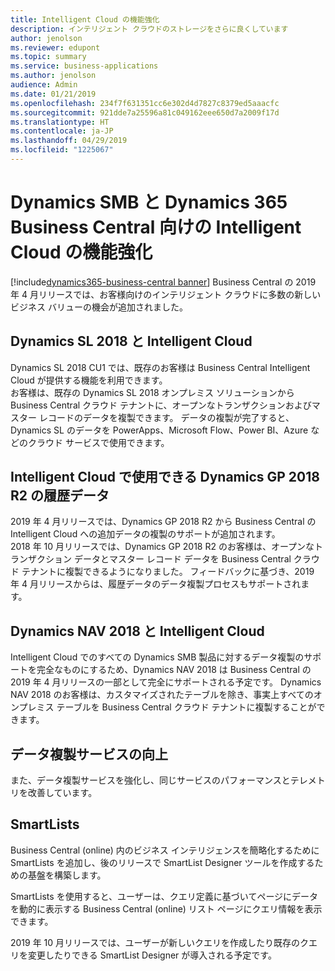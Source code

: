 ```yaml
---
title: Intelligent Cloud の機能強化
description: インテリジェント クラウドのストレージをさらに良くしています
author: jenolson
ms.reviewer: edupont
ms.topic: summary
ms.service: business-applications
ms.author: jenolson
audience: Admin
ms.date: 01/21/2019
ms.openlocfilehash: 234f7f631351cc6e302d4d7827c8379ed5aaacfc
ms.sourcegitcommit: 921dde7a25596a81c049162eee650d7a2009f17d
ms.translationtype: HT
ms.contentlocale: ja-JP
ms.lasthandoff: 04/29/2019
ms.locfileid: "1225067"
---
```

# <a name="enhancements-to-the-intelligent-cloud-for-dynamics-smb-and-dynamics-365-business-central"></a>Dynamics SMB と Dynamics 365 Business Central 向けの Intelligent Cloud の機能強化
[!include[dynamics365-business-central banner](../includes/dynamics365-business-central.md)]
Business Central の 2019 年 4 月リリースでは、お客様向けのインテリジェント クラウドに多数の新しいビジネス バリューの機会が追加されました。 

## <a name="dynamics-sl-2018-and-the-intelligent-cloud"></a>Dynamics SL 2018 と Intelligent Cloud
Dynamics SL 2018 CU1 では、既存のお客様は Business Central Intelligent Cloud が提供する機能を利用できます。  
お客様は、既存の Dynamics SL 2018 オンプレミス ソリューションから Business Central クラウド テナントに、オープンなトランザクションおよびマスター レコードのデータを複製できます。 データの複製が完了すると、Dynamics SL のデータを PowerApps、Microsoft Flow、Power BI、Azure などのクラウド サービスで使用できます。  

## <a name="dynamics-gp-2018-r2-historical-data-available-in-the-intelligent-cloud"></a>Intelligent Cloud で使用できる Dynamics GP 2018 R2 の履歴データ
2019 年 4 月リリースでは、Dynamics GP 2018 R2 から Business Central の Intelligent Cloud への追加データの複製のサポートが追加されます。  
2018 年 10 月リリースでは、Dynamics GP 2018 R2 のお客様は、オープンなトランザクション データとマスター レコード データを Business Central クラウド テナントに複製できるようになりました。 フィードバックに基づき、2019 年 4 月リリースからは、履歴データのデータ複製プロセスもサポートされます。  

## <a name="dynamics-nav-2018-and-the-intelligent-cloud"></a>Dynamics NAV 2018 と Intelligent Cloud
Intelligent Cloud でのすべての Dynamics SMB 製品に対するデータ複製のサポートを完全なものにするため、Dynamics NAV 2018 は Business Central の 2019 年 4 月リリースの一部として完全にサポートされる予定です。 Dynamics NAV 2018 のお客様は、カスタマイズされたテーブルを除き、事実上すべてのオンプレミス テーブルを Business Central クラウド テナントに複製することができます。

## <a name="improved-data-replication-services"></a>データ複製サービスの向上
また、データ複製サービスを強化し、同じサービスのパフォーマンスとテレメトリを改善しています。

## <a name="smartlists"></a>SmartLists
Business Central (online) 内のビジネス インテリジェンスを簡略化するために SmartLists を追加し、後のリリースで SmartList Designer ツールを作成するための基盤を構築します。

SmartLists を使用すると、ユーザーは、クエリ定義に基づいてページにデータを動的に表示する Business Central (online) リスト ページにクエリ情報を表示できます。  

2019 年 10 月リリースでは、ユーザーが新しいクエリを作成したり既存のクエリを変更したりできる SmartList Designer が導入される予定です。  
